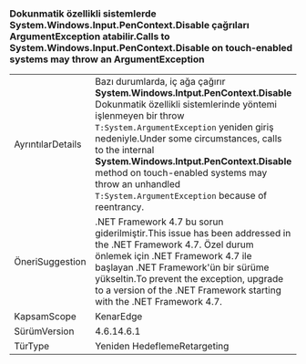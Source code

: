 ### <a name="calls-to-systemwindowsinputpencontextdisable-on-touch-enabled-systems-may-throw-an-argumentexception"></a><span data-ttu-id="4f4bb-101">Dokunmatik özellikli sistemlerde System.Windows.Input.PenContext.Disable çağrıları ArgumentException atabilir.</span><span class="sxs-lookup"><span data-stu-id="4f4bb-101">Calls to System.Windows.Input.PenContext.Disable on touch-enabled systems may throw an ArgumentException</span></span>

|   |   |
|---|---|
|<span data-ttu-id="4f4bb-102">Ayrıntılar</span><span class="sxs-lookup"><span data-stu-id="4f4bb-102">Details</span></span>|<span data-ttu-id="4f4bb-103">Bazı durumlarda, iç ağa çağırır <strong>System.Windows.Intput.PenContext.Disable</strong> Dokunmatik özellikli sistemlerinde yöntemi işlenmeyen bir throw <code>T:System.ArgumentException</code> yeniden giriş nedeniyle.</span><span class="sxs-lookup"><span data-stu-id="4f4bb-103">Under some circumstances, calls to the internal <strong>System.Windows.Intput.PenContext.Disable</strong> method on touch-enabled systems may throw an unhandled <code>T:System.ArgumentException</code> because of reentrancy.</span></span>|
|<span data-ttu-id="4f4bb-104">Öneri</span><span class="sxs-lookup"><span data-stu-id="4f4bb-104">Suggestion</span></span>|<span data-ttu-id="4f4bb-105">.NET Framework 4.7 bu sorun giderilmiştir.</span><span class="sxs-lookup"><span data-stu-id="4f4bb-105">This issue has been addressed in the .NET Framework 4.7.</span></span> <span data-ttu-id="4f4bb-106">Özel durum önlemek için .NET Framework 4.7 ile başlayan .NET Framework'ün bir sürüme yükseltin.</span><span class="sxs-lookup"><span data-stu-id="4f4bb-106">To prevent the exception, upgrade to a version of the .NET Framework starting with the .NET Framework 4.7.</span></span>|
|<span data-ttu-id="4f4bb-107">Kapsam</span><span class="sxs-lookup"><span data-stu-id="4f4bb-107">Scope</span></span>|<span data-ttu-id="4f4bb-108">Kenar</span><span class="sxs-lookup"><span data-stu-id="4f4bb-108">Edge</span></span>|
|<span data-ttu-id="4f4bb-109">Sürüm</span><span class="sxs-lookup"><span data-stu-id="4f4bb-109">Version</span></span>|<span data-ttu-id="4f4bb-110">4.6.1</span><span class="sxs-lookup"><span data-stu-id="4f4bb-110">4.6.1</span></span>|
|<span data-ttu-id="4f4bb-111">Tür</span><span class="sxs-lookup"><span data-stu-id="4f4bb-111">Type</span></span>|<span data-ttu-id="4f4bb-112">Yeniden Hedefleme</span><span class="sxs-lookup"><span data-stu-id="4f4bb-112">Retargeting</span></span>|

